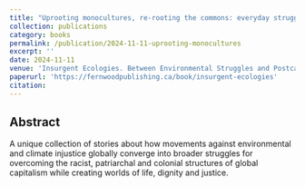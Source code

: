 ```yaml
---
title: "Uprooting monocultures, re-rooting the commons: everyday struggles against eucalyptus tree plantations in Galicia"
collection: publications
category: books
permalink: /publication/2024-11-11-uprooting-monocultures
excerpt: ''
date: 2024-11-11
venue: 'Insurgent Ecologies. Between Environmental Struggles and Postcapitalist Transformations'
paperurl: 'https://fernwoodpublishing.ca/book/insurgent-ecologies'
citation: 
---
```


## Abstract

A unique collection of stories about how movements against environmental and climate injustice globally converge into broader struggles for overcoming the racist, patriarchal and colonial structures of global capitalism while creating worlds of life, dignity and justice.

